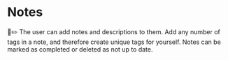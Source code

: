 # Notes
📒✏️ The user can add notes and descriptions to them. Add any number of tags in a note, and therefore create unique tags for yourself. Notes can be marked as completed or deleted as not up to date.
